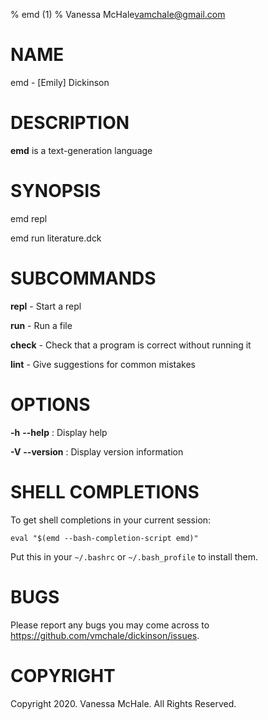 % emd (1)
% Vanessa McHale<vamchale@gmail.com>

# NAME

emd - [Emily] Dickinson

# DESCRIPTION

**emd** is a text-generation language

# SYNOPSIS

  emd repl

  emd run literature.dck

# SUBCOMMANDS

**repl** - Start a repl

**run** - Run a file

**check** - Check that a program is correct without running it

**lint** - Give suggestions for common mistakes

# OPTIONS

**-h** **-\-help**
:   Display help

**-V** **-\-version**
:   Display version information

# SHELL COMPLETIONS

To get shell completions in your current session:

`eval "$(emd --bash-completion-script emd)"`

Put this in your `~/.bashrc` or `~/.bash_profile` to install them.

# BUGS

Please report any bugs you may come across to
https://github.com/vmchale/dickinson/issues.

# COPYRIGHT

Copyright 2020. Vanessa McHale. All Rights Reserved.
